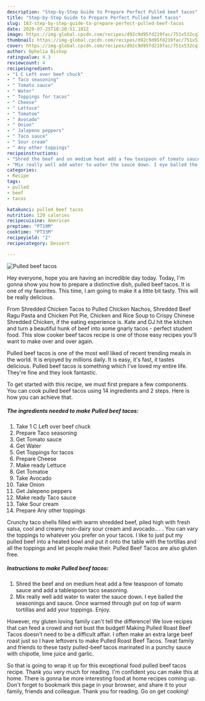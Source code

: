 ```yaml
---
description: "Step-by-Step Guide to Prepare Perfect Pulled beef tacos"
title: "Step-by-Step Guide to Prepare Perfect Pulled beef tacos"
slug: 163-step-by-step-guide-to-prepare-perfect-pulled-beef-tacos
date: 2020-07-25T18:20:51.181Z
image: https://img-global.cpcdn.com/recipes/d92c9d95fd219fac/751x532cq70/pulled-beef-tacos-recipe-main-photo.jpg
thumbnail: https://img-global.cpcdn.com/recipes/d92c9d95fd219fac/751x532cq70/pulled-beef-tacos-recipe-main-photo.jpg
cover: https://img-global.cpcdn.com/recipes/d92c9d95fd219fac/751x532cq70/pulled-beef-tacos-recipe-main-photo.jpg
author: Ophelia Bishop
ratingvalue: 4.3
reviewcount: 4
recipeingredient:
- "1 C Left over beef chuck"
- " Taco seasoning"
- " Tomato sauce"
- " Water"
- " Toppings for tacos"
- " Cheese"
- " Lettuce"
- " Tomatoe"
- " Avocado"
- " Onion"
- " Jalepeno peppers"
- " Taco sauce"
- " Sour cream"
- " Any other toppings"
recipeinstructions:
- "Shred the beef and on medium heat add a few teaspoon of tomato sauce and add a tablespoon taco seasoning."
- "Mix really well add water to water the sauce down. I eye balled the seasonings and sauce. Once warmed through put on top of warm tortillas and add your toppings. Enjoy."
categories:
- Recipe
tags:
- pulled
- beef
- tacos

katakunci: pulled beef tacos 
nutrition: 120 calories
recipecuisine: American
preptime: "PT19M"
cooktime: "PT33M"
recipeyield: "2"
recipecategory: Dessert

---
```



![Pulled beef tacos](https://img-global.cpcdn.com/recipes/d92c9d95fd219fac/751x532cq70/pulled-beef-tacos-recipe-main-photo.jpg)

Hey everyone, hope you are having an incredible day today. Today, I'm gonna show you how to prepare a distinctive dish, pulled beef tacos. It is one of my favorites. This time, I am going to make it a little bit tasty. This will be really delicious.

From Shredded Chicken Tacos to Pulled Chicken Nachos, Shredded Beef Ragu Pasta and Chicken Pot Pie, Chicken and Rice Soup to Crispy Chinese Shredded Chicken, if the eating experience is. Kate and DJ hit the kitchen and turn a beautiful hunk of beef into some gnarly tacos - perfect student food. This slow cooker beef tacos recipe is one of those easy recipes you&#39;ll want to make over and over again.

Pulled beef tacos is one of the most well liked of recent trending meals in the world. It is enjoyed by millions daily. It is easy, it's fast, it tastes delicious. Pulled beef tacos is something which I've loved my entire life. They're fine and they look fantastic.


To get started with this recipe, we must first prepare a few components. You can cook pulled beef tacos using 14 ingredients and 2 steps. Here is how you can achieve that.

<!--inarticleads1-->

##### The ingredients needed to make Pulled beef tacos:

1. Take 1 C Left over beef chuck
1. Prepare  Taco seasoning
1. Get  Tomato sauce
1. Get  Water
1. Get  Toppings for tacos
1. Prepare  Cheese
1. Make ready  Lettuce
1. Get  Tomatoe
1. Take  Avocado
1. Take  Onion
1. Get  Jalepeno peppers
1. Make ready  Taco sauce
1. Take  Sour cream
1. Prepare  Any other toppings


Crunchy taco shells filled with warm shredded beef, piled high with fresh salsa, cool and creamy non-dairy sour cream and avocado.. . . You can vary the toppings to whatever you prefer on your tacos. I like to just put my pulled beef into a heated bowl and put it onto the table with the tortillas and all the toppings and let people make their. Pulled Beef Tacos are also gluten free. 

<!--inarticleads2-->

##### Instructions to make Pulled beef tacos:

1. Shred the beef and on medium heat add a few teaspoon of tomato sauce and add a tablespoon taco seasoning.
1. Mix really well add water to water the sauce down. I eye balled the seasonings and sauce. Once warmed through put on top of warm tortillas and add your toppings. Enjoy.


However, my gluten loving family can&#39;t tell the difference! We love recipes that can feed a crowd and not bust the budget! Making Pulled Roast Beef Tacos doesn&#39;t need to be a difficult affair. I often make an extra large beef roast just so I have leftovers to make Pulled Roast Beef Tacos. Treat family and friends to these tasty pulled-beef tacos marinated in a punchy sauce with chipotle, lime juice and garlic. 

So that is going to wrap it up for this exceptional food pulled beef tacos recipe. Thank you very much for reading. I'm confident you can make this at home. There is gonna be more interesting food at home recipes coming up. Don't forget to bookmark this page in your browser, and share it to your family, friends and colleague. Thank you for reading. Go on get cooking!

